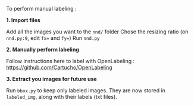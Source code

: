 To perform manual labeling :

**1. Import files**

Add all the images you want to the `nnd/` folder
Chose the resizing ratio (on `nnd.py:9`, edit `fx=` and `fy=`)
Run `nnd.py`

**2. Manually perform labeling**

Follow instructions here to label with OpenLabeling : https://github.com/Cartucho/OpenLabeling

**3. Extract you images for future use**

Run `bbox.py` to keep only labeled images. They are now stored in `labeled_img`, along with their labels (txt files).